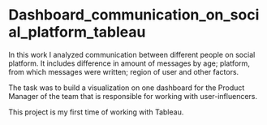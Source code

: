 # Dashboard_communication_on_social_platform_tableau
In this work I analyzed communication between different people on social platform. It includes difference in amount of messages by age; platform, from which messages were written; region of user and other factors. 

The task was to build a visualization on one dashboard for the Product Manager of the team that is responsible for working with user-influencers.

This project is my first time of working with Tableau.
